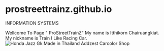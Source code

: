 # prostreettrainz.github.io
INFORMATION SYSTEMS

Wellcome To Page " ProStreetTrainZ"
My name is Itthikorn Chairuangkiat.
My nickname is Train
I Like Racing Car.
![Honda Jazz Gk Made in Thailand Addzest Carcolor Shop](http://upic.me/i/df/10011.jpg)
